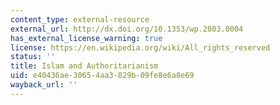 ```yaml
---
content_type: external-resource
external_url: http://dx.doi.org/10.1353/wp.2003.0004
has_external_license_warning: true
license: https://en.wikipedia.org/wiki/All_rights_reserved
status: ''
title: Islam and Authoritarianism
uid: e40436ae-3065-4aa3-829b-09fe8e6a8e69
wayback_url: ''
---
```

